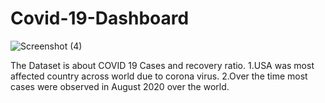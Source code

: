 # Covid-19-Dashboard

![Screenshot (4)](https://user-images.githubusercontent.com/112393761/187676848-46ab7568-e69c-4f69-b538-967b4bccaa6e.png)

The Dataset is about COVID 19 Cases and recovery ratio.
1.USA was most affected country across world due to corona virus.
2.Over the time most cases were observed in August 2020 over the world.
